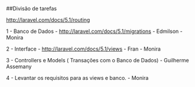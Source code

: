 ##Divisão de tarefas

http://laravel.com/docs/5.1/routing

1 - Banco de Dados - http://laravel.com/docs/5.1/migrations - Edmilson - Monira

2 - Interface - http://laravel.com/docs/5.1/views  - Fran - Monira

3 -  Controllers e Models ( Transações com o Banco de Dados) - Guilherme Assemany

4 - Levantar os requisitos para as views e banco. - Monira
